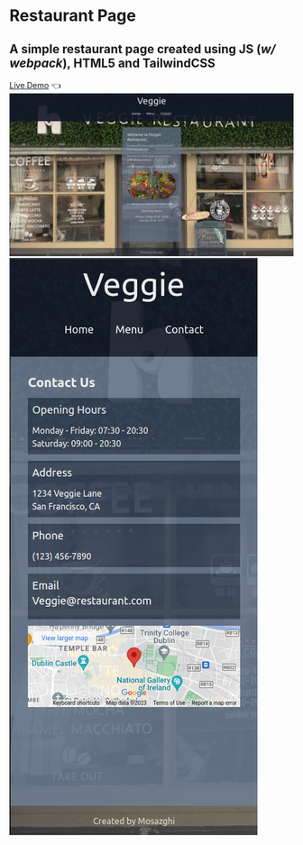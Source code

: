 # Restaurant Page

## A simple restaurant page created using JS (_w/ webpack_), HTML5 and TailwindCSS

[Live Demo](https://mosazghi.github.io/restaurant-page/) 👈
![1](screenshots/1.png)
![2](screenshots/2.png)
